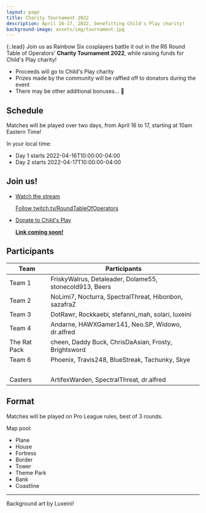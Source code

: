 ```yaml
---
layout: page
title: Charity Tournament 2022
description: April 16-17, 2022, benefitting Child's Play charity!
background-image: assets/img/tournament.jpg
---
```


{:.lead}
Join us as Rainbow Six cosplayers battle it out in the R6 Round Table of Operators' **Charity Tournament 2022**, while raising funds for Child's Play charity!

* Proceeds will go to Child's Play charity
* Prizes made by the community will be raffled off to donators during the event
* There may be other additional bonuses... 👀

## Schedule

Matches will be played over two days, from April 16 to 17, starting at 10am Eastern Time! 

In your local time:
* Day 1 starts <span class="datetime">2022-04-16T10:00:00-04:00</span>
* Day 2 starts <span class="datetime">2022-04-17T10:00:00-04:00</span>

## Join us!

<ul class="link-collection">
    <li class="link">
        <a href="https://www.twitch.tv/RoundTableOfOperators">
            <div class="link-title">
                <p>Watch the stream</p>
            </div>
            <div class="link-description">
                <p>Follow twitch.tv/RoundTableOfOperators</p>
            </div>
        </a>
    </li>
    <li class="link">
        <a href="#">
            <div class="link-title">
                <p>Donate to Child's Play</p>
            </div>
            <div class="link-description">
                <p><strong>Link coming soon!</strong></p>
            </div>
        </a>
    </li>
</ul>

## Participants

Team   | Participants |
-------|---
Team 1 | FriskyWalrus, Detaleader, Dolame55, stonecold913, Beers
Team 2 | NoLimi7, Nocturra, SpectralThreat, Hibonbon, sazafraZ
Team 3 | DotRawr, Rockkaebi, stefanni_mah, solari, luxeini 
Team 4 | Andarne, HAWXGamer141, Neo.SP, Widowo, dr.alfred 
The Rat Pack | cheen, Daddy Buck, ChrisDaAsian, Frosty, Brightsword 
Team 6 | Phoenix, Travis248, BlueStreak, Tachunky, Skye
&nbsp; | 
Casters | ArtifexWarden, SpectralThreat, dr.alfred

## Format

Matches will be played on Pro League rules, best of 3 rounds. 

Map pool:
* Plane
* House
* Fortress
* Border
* Tower
* Theme Park
* Bank
* Coastline

-----

Background art by Luxeini!

<!-- Scripts for conversion to local time -->
<script src="/assets/js/luxon.min.js"></script>
<script>
"strict mode";
let elements = document.getElementsByClassName("datetime");
for(let i = 0; i < elements.length; ++i)
{
    elements[i].innerText = luxon.DateTime.fromISO(elements[i].innerText).toLocal().toFormat("ccc, d LLL yyyy, hh:mm a ZZ");
}
</script>